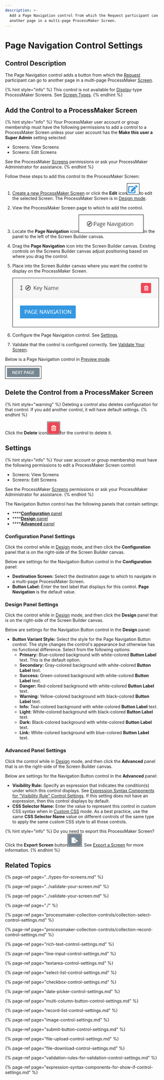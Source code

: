 ```yaml
---
description: >-
  Add a Page Navigation control from which the Request participant can go to
  another page in a multi-page ProcessMaker Screen.
---
```


# Page Navigation Control Settings

## Control Description <a id="control-description"></a>

The Page Navigation control adds a button from which the [Request](../../../../using-processmaker/requests/what-is-a-request.md) participant can go to another page in a multi-page ProcessMaker [Screen](../../what-is-a-form.md). 

{% hint style="info" %}
This control is not available for [Display](../types-for-screens.md#display)-type ProcessMaker Screens. See [Screen Types](../types-for-screens.md).
{% endhint %}

## Add the Control to a ProcessMaker Screen <a id="add-the-control-to-a-processmaker-screen"></a>

{% hint style="info" %}
Your ProcessMaker user account or group membership must have the following permissions to add a control to a ProcessMaker Screen unless your user account has the **Make this user a Super Admin** setting selected:

* Screens: View Screens
* Screens: Edit Screens

See the ProcessMaker [Screens](../../../../processmaker-administration/permission-descriptions-for-users-and-groups.md#screens) permissions or ask your ProcessMaker Administrator for assistance.
{% endhint %}

Follow these steps to add this control to the ProcessMaker Screen:

1. [Create a new ProcessMaker Screen](../../manage-forms/create-a-new-form.md) or click the **Edit** icon![](../../../../.gitbook/assets/edit-icon.png)to edit the selected Screen. The ProcessMaker Screen is in [Design mode](../screens-builder-modes.md#editor-mode).
2. View the ProcessMaker Screen page to which to add the control.
3. Locate the **Page Navigation** icon![](../../../../.gitbook/assets/page-navigation-control-screens-builder-package-processes.png)in the panel to the left of the Screen Builder canvas.
4. Drag the **Page Navigation** icon into the Screen Builder canvas. Existing controls on the Screens Builder canvas adjust positioning based on where you drag the control.
5. Place into the Screen Builder canvas where you want the control to display on the ProcessMaker Screen.  

   ![](../../../../.gitbook/assets/page-navigation-control-placed-screens-builder-processes.png)

6. Configure the Page Navigation control. See [Settings](page-navigation-button-control-settings.md#inspector-settings).
7. Validate that the control is configured correctly. See [Validate Your Screen](../validate-your-screen.md#validate-a-processmaker-screen).

Below is a Page Navigation control in [Preview mode](../screens-builder-modes.md#preview-mode).

![Page Navigation control in Preview mode using the &quot;Secondary&quot; Variant option](../../../../.gitbook/assets/page-navigation-button-control-preview-screens-builder-processes.png)

## Delete the Control from a ProcessMaker Screen

{% hint style="warning" %}
Deleting a control also deletes configuration for that control. If you add another control, it will have default settings.
{% endhint %}

Click the **Delete** icon![](../../../../.gitbook/assets/delete-screen-control-screens-builder-processes.png)for the control to delete it.

## Settings <a id="inspector-settings"></a>

{% hint style="info" %}
Your user account or group membership must have the following permissions to edit a ProcessMaker Screen control:

* Screens: View Screens
* Screens: Edit Screens

See the ProcessMaker [Screens](../../../../processmaker-administration/permission-descriptions-for-users-and-groups.md#screens) permissions or ask your ProcessMaker Administrator for assistance.
{% endhint %}

The Navigation Button control has the following panels that contain settings:

* \*\*\*\*[**Configuration** panel](page-navigation-button-control-settings.md#configuration-panel-settings)
* \*\*\*\*[**Design** panel](page-navigation-button-control-settings.md#design-panel-settings)
* \*\*\*\*[**Advanced** panel](page-navigation-button-control-settings.md#advanced-panel-settings)

### Configuration Panel Settings

Click the control while in [Design](../screens-builder-modes.md#design-mode) mode, and then click the **Configuration** panel that is on the right-side of the Screen Builder canvas.

Below are settings for the Navigation Button control in the **Configuration** panel:

* **Destination Screen:** Select the destination page to which to navigate in a multi-page ProcessMaker Screen.
* **Button Label:** Enter the text label that displays for this control. **Page Navigation** is the default value.

### Design Panel Settings

Click the control while in [Design](../screens-builder-modes.md#design-mode) mode, and then click the **Design** panel that is on the right-side of the Screen Builder canvas.

Below are settings for the Navigation Button control in the **Design** panel:

* **Button Variant Style:** Select the style for the Page Navigation Button control. The style changes the control's appearance but otherwise has no functional difference. Select from the following options:
  * **Primary:** Blue-colored background with white-colored **Button Label** text. This is the default option.
  * **Secondary:** Gray-colored background with white-colored **Button Label** text.
  * **Success:** Green-colored background with white-colored **Button Label** text.
  * **Danger:** Red-colored background with white-colored **Button Label** text.
  * **Warning:** Yellow-colored background with black-colored **Button Label** text.
  * **Info:** Teal-colored background with white-colored **Button Label** text.
  * **Light:** White-colored background with black-colored **Button Label** text.
  * **Dark:** Black-colored background with white-colored **Button Label** text.
  * **Link:** White-colored background with blue-colored **Button Label** text.

### Advanced Panel Settings

Click the control while in [Design](../screens-builder-modes.md#design-mode) mode, and then click the **Advanced** panel that is on the right-side of the Screen Builder canvas.

Below are settings for the Navigation Button control in the **Advanced** panel:

* **Visibility Rule:** Specify an expression that indicates the condition\(s\) under which this control displays. See [Expression Syntax Components for "Visibility Rule" Control Settings](expression-syntax-components-for-show-if-control-settings.md#expression-syntax-components-for-show-if-control-settings). If this setting does not have an expression, then this control displays by default.
* **CSS Selector Name:** Enter the value to represent this control in custom CSS syntax when in [Custom CSS](../add-custom-css-to-a-screen.md#add-custom-css-to-a-processmaker-screen) mode. As a best practice, use the same **CSS Selector Name** value on different controls of the same type to apply the same custom CSS style to all those controls.

{% hint style="info" %}
Do you need to export this ProcessMaker Screen? Click the **Export Screen** button![](../../../../.gitbook/assets/export-screen-button-screens-builder-processes.png). See [Export a Screen](../../manage-forms/export-a-screen.md#overview) for more information.
{% endhint %}

## Related Topics <a id="related-topics"></a>

{% page-ref page="../types-for-screens.md" %}

{% page-ref page="../validate-your-screen.md" %}

{% page-ref page="../validate-your-screen.md" %}

{% page-ref page="./" %}

{% page-ref page="processmaker-collection-controls/collection-select-control-settings.md" %}

{% page-ref page="processmaker-collection-controls/collection-record-control-settings.md" %}

{% page-ref page="rich-text-control-settings.md" %}

{% page-ref page="line-input-control-settings.md" %}

{% page-ref page="textarea-control-settings.md" %}

{% page-ref page="select-list-control-settings.md" %}

{% page-ref page="checkbox-control-settings.md" %}

{% page-ref page="date-picker-control-settings.md" %}

{% page-ref page="multi-column-button-control-settings.md" %}

{% page-ref page="record-list-control-settings.md" %}

{% page-ref page="image-control-settings.md" %}

{% page-ref page="submit-button-control-settings.md" %}

{% page-ref page="file-upload-control-settings.md" %}

{% page-ref page="file-download-control-settings.md" %}

{% page-ref page="validation-rules-for-validation-control-settings.md" %}

{% page-ref page="expression-syntax-components-for-show-if-control-settings.md" %}

